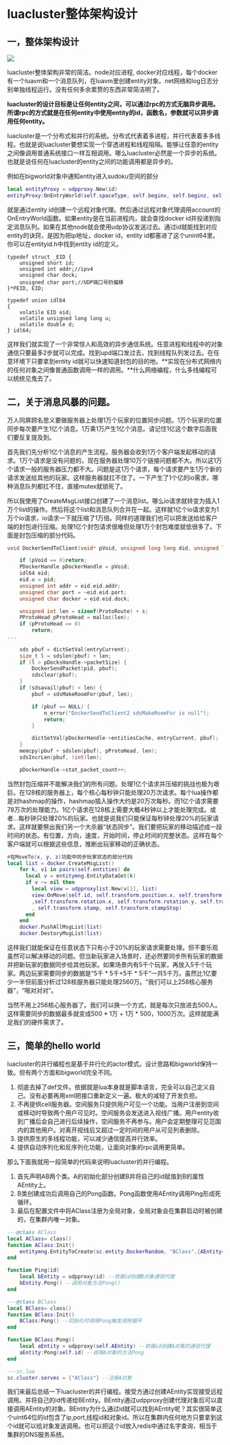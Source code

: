 # luacluster整体架构设计

## 一，整体架构设计

![](framework-1.png)

luacluster整体架构非常的简洁。node对应进程,  docker对应线程，每个docker有一个luavm和一个消息队列，在luavm里创建entity对象。net网络和log日志分别单独线程运行。没有任何多余累赘的东西非常简洁明了。

**luacluster的设计目标是让任何entity之间，可以通过rpc的方式无脑异步调用。所谓rpc的方式就是在任何entity中使用entity的id，函数名，参数就可以异步调用任何entity。**

luacluster是一个分布式和并行的系统。分布式代表着多进程，并行代表着多多线程。也就是说luacluster要想实现一个穿透进程和线程阻隔。能够让任意的entity之间像调用普通系统接口一样互相调用。哪么luacluster必然是一个异步的系统。也就是说任何在luacluster的entity之间的功能调用都是异步的。

例如在bigworld对象中通知entity进入sudoku空间的部分

```lua
local entityProxy = udpproxy.New(id)
entityProxy:OnEntryWorld(self.spaceType, self.beginx, self.beginz, self.endx, self.endz)
```

就是通过entity id创建一个远程对象代理。然后通过远程对象代理调用account的OnEntryWorld函数。如果entity是在当前进程内，就会查找docker id并投递到指定消息队列。如果在其他node就会使用udp协议发送过去。通过id就能找到对应entity的诀窍，是因为把ip地址，docker id，entity id都塞进了这个unint64里。你可以在entityid.h中找到entity id的定义。

```
typedef struct _EID {
	unsigned short id;
	unsigned int addr;//ipv4
	unsigned char dock;
	unsigned char port;//UDP端口号的偏移
}*PEID, EID;

typedef union idl64
{
	volatile EID eid;
	volatile unsigned long long u;
	volatile double d;
} idl64;
```

这样我们就实现了一个非常惊人和高效的异步通信系统。任意进程和线程中的对象通信只要最多2步就可以完成。找到upd端口发过去，找到线程队列发过去。在任意环境下只要拿到entity id就可以快速知道封包的目的地。**实现在分布式网络内的任何对象之间像普通函数调用一样的调用。**什么网络编程，什么多线编程可以统统见鬼去了。

## 二，关于消息风暴的问题。

万人同屏顾名思义要做服务器上处理1万个玩家的位置同步问题。1万个玩家的位置同步每次要产生1亿个消息。1万乘1万产生1亿个消息。请记住1亿这个数字后面我们要反复提及到。

首先我们先分析1亿个消息的产生流程。服务器会收到1万个客户端发起移动的请求。1万个请求是没有问题的，现在服务器处理10万个链接问题都不大。所以这1万个请求一般的服务器压力都不大。问题是这1万个请求，每个请求要产生1万个新的请求发送给其他的玩家。这样服务器就扛不住了。一下产生了1个亿的io需求，哪种消息队列都扛不住，直接mutex就锁死了。

所以我使用了CreateMsgList接口创建了一个消息list。哪么io请求就转变为插入1万个list的操作。然后将这个list和消息队列合并在一起。这样就1亿个io请求变为1万个io请求，io请求一下就压缩了1万倍。同样的道理我们也可以把发送给给客户端的封包进行压缩。处理1亿个封包请求很难但处理1万个封包难度就低很多了。下面是封包压缩的部分代码。

```c
void DockerSendToClient(void* pVoid, unsigned long long did, unsigned long long pid, const char* pc, size_t s) {

	if (pVoid == 0)return;
	PDockerHandle pDockerHandle = pVoid;
	idl64 eid;
	eid.u = pid;
	unsigned int addr = eid.eid.addr;
	unsigned char port = ~eid.eid.port;
	unsigned char docker = eid.eid.dock;

	unsigned int len = sizeof(ProtoRoute) + s;
	PProtoHead pProtoHead = malloc(len);
	if (pProtoHead == 0)
		return;
...
    
    sds pbuf = dictGetVal(entryCurrent);
    size_t l = sdslen(pbuf) + len;
    if (l > pDocksHandle->packetSize) {
        DockerSendPacket(pid, pbuf);
        sdsclear(pbuf);
    }
    if (sdsavail(pbuf) < len) {
        pbuf = sdsMakeRoomFor(pbuf, len);

        if (pbuf == NULL) {
            n_error("DockerSendToClient2 sdsMakeRoomFor is null");
            return;
        }

        dictSetVal(pDockerHandle->entitiesCache, entryCurrent, pbuf);
    }
    memcpy(pbuf + sdslen(pbuf), pProtoHead, len);
    sdsIncrLen(pbuf, (int)len);

    pDockerHandle->stat_packet_count++;
```

当然封包压缩并不能解决我们的所有问题。处理1亿个请求并压缩的挑战也极为艰巨。在128核的服务器上，每个核心每秒钟只能处理20万次请求。每个lua操作都是对hashmap的操作，hashmap插入操作大约是20万次每秒。而1亿个请求需要78万次的处理能力。1亿个请求在128核上需要大概4秒钟以上才能处理完成。或者...每秒钟只处理20%的玩家。也就是说我们只能保证每秒钟处理20%的玩家请求。这样就要祭出我们另一个大杀器“状态同步”。我们要把玩家的移动描述成一段时间的状态。有位置，方向，速度，开始时间，停止时间的完整状态。这样在每个客户端就可以根据这些信息，推断出玩家移动的正确状态。

```lua
#在MoveTo(x, y, z)功能中同步玩家状态的部分代码
local list = docker.CreateMsgList()
​    for k, v1 in pairs(self.entities) do
​      local v = entitymng.EntityDataGet(k)
​      if v ~= nil then
​        local view = udpproxylist.New(v[1], list)
​        view:OnMove(self.id, self.transform.position.x, self.transform.position.y,self.transform.position.z
​        ,self.transform.rotation.x, self.transform.rotation.y, self.transform.rotation.z, self.transform.velocity
​        , self.transform.stamp, self.transform.stampStop)
​      end
​    end
​    docker.PushAllMsgList(list)
​    docker.DestoryMsgList(list)
```

这样我们就能保证在任意状态下只有小于20%的玩家请求需要处理。但不要乐观虽然可以解决移动的问题。但当新玩家进入场景时，还必然要同步所有玩家的数据并把新玩家的数据同步给其他玩家。如果场景内有5千个玩家，再放入5千个玩家。两边玩家需要同步的数据是“5千 * 5千+5千 * 5千”一共5千万。虽然比1亿要少一半但前面分析过128核服务器只能处理2560万。“我们可以上258核心服务器”，“哦对对对”。

当然不用上256核心服务器了。我们可以换一个方式，就是每次只放进去500人。这样需要同步的数据最多就变成500 * 1万 + 1万 * 500，1000万次。这样就能满足我们的硬件需求了。

## 三，简单的hello world

luacluster的并行编程也是基于并行化的actor模式。设计思路和bigworld保持一致。但有两个方面和bigworld完全不同。

1. 彻底去掉了def文件。依据就是lua本身就是脚本语言，完全可以自己定义自己。没有必要再用xml把接口重新定义一遍。极大的减轻了开发负担。
2. 不再提供cell服务器。空间服务只提供用户可见一个功能。当用户注册到空间或移动时导致两个用户可见时。空间服务会发送进入视线广播。用户entity收到广播后会自己进行后续操作，空间服务不再参与。用户会定期整理可见范围内的其他用户。对离开视线后又超过一定时间的用户从可见列表删除。
3. 提供原生的多线程功能，可以减少通信提高并行效率。
4. 提供自动序列化和反序列化功能，让面向对象的rpc调用更简单。

那么下面我就用一段简单的代码来说明luacluster的并行编程。

1. 首先声明AB两个类。A的初始化部分创建B并将自己的id赋值到B的属性AEntity上。
2. B类创建成功后调用自己的Pong函数。Pong函数使用AEntity调用Ping形成死循环。
3. 最后在配置文件中将AClass注册为全局对象，全局对象会在集群启动时被创建的，在集群内唯一对象。

```lua
---@class AClass
local AClass= class()
function AClass:Init()
	entitymng.EntityToCreate(sc.entity.DockerRandom, "BClass",{AEntity=self.id}) --创建对象B
end

function Ping(id)
	local bEntity = udpproxy(id) --依据id创建B对象通信代理
	bEntity.Pong() --调用对象方法Pong()
end
```

```lua
---@class BClass
local BClass= class()
function BClass:Init()
	BClass:Pong() --初始化时调用Pong触发调用循环
end

function BClass:Pong()
	local aEntity = udpproxy(self.AEntity) --依据id创建A对象的通信代理
	aEntity:Pong(self.id) --调用A对象的方法Pong
end
```

```lua
---sc.lua
sc.cluster.serves = {"AClass"} --注册A对象
```

我们来最后总结一下luacluster的并行编程。接受方通过创建AEntity实现接受远程调用。并将自己的id传递给BEntity。BEntity通过udpproxy创建代理对象后可以直接调用AEntity的对象。BEntity为什么通过id就可以找到AEntity呢？其实很简单这个uint64位的id包含了ip,port,线程id和对象id。所以在集群内任何地方只要拿到这个id就可以给对象发送调用。也可以把这个id放入redis中通过名字查询，相当于集群的DNS服务系统。





